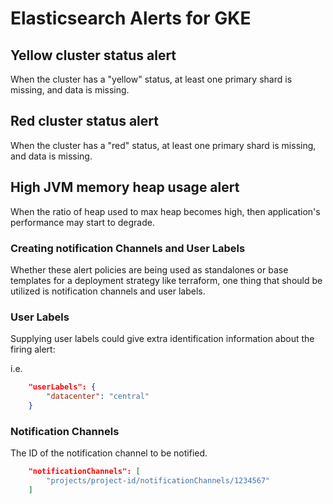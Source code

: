 # Elasticsearch Alerts for GKE

## Yellow cluster status alert
When the cluster has a "yellow" status, at least one primary shard is missing, and data is missing.

## Red cluster status alert
When the cluster has a "red" status, at least one primary shard is missing, and data is missing.

## High JVM memory heap usage alert
When the ratio of heap used to max heap becomes high, then application's performance may start to degrade.

### Creating notification Channels and User Labels

Whether these alert policies are being used as standalones or base templates for a deployment strategy like terraform, one thing that should be utilized is notification channels and user labels.

### User Labels

Supplying user labels could give extra identification information about the firing alert:

i.e.

```json
    "userLabels": {
        "datacenter": "central"
    }
```

### Notification Channels

The ID of the notification channel to be notified.

```json
    "notificationChannels": [
        "projects/project-id/notificationChannels/1234567"
    ]
```
